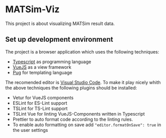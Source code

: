 # MATSim-Viz

This project is about visualizing MATSim result data.

## Set up development environment

The project is a browser application which uses the following techniques:

* [Typescript](http://www.typescriptlang.org/docs/home.html) as programming language
* [VueJS](https://vuejs.org/) as a view framework
* [Pug](https://pugjs.org/api/getting-started.html) for templating language

The recomended editor is [Visual Studio Code](https://code.visualstudio.com/Download). To make it play nicely whith the above techniques the following plugins should be installed:

* Vetur for VueJS components
* ESLint for ES-Lint support
* TSLint for TS-Lint support
* TSLint Vue for linting VueJS-Components written in Typescript
* Prettier to auto format code according to the linting rules.
* To enable auto formatting on save add `"editor.formatOnSave": true` in the user settings
